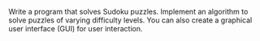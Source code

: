 Write a program that solves Sudoku puzzles. Implement
an algorithm to solve puzzles of varying difficulty
levels. You can also create a graphical user interface
(GUI) for user interaction.
